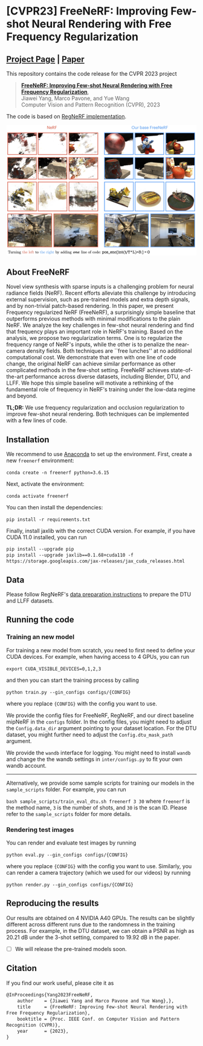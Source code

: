# [CVPR23] FreeNeRF: Improving Few-shot Neural Rendering with Free Frequency Regularization

## [Project Page](https://jiawei-yang.github.io/FreeNeRF/) | [Paper](https://arxiv.org/abs/2303.07418)

This repository contains the code release for the CVPR 2023 project
> [**FreeNeRF: Improving Few-shot Neural Rendering with Free Frequency Regularization**](https://arxiv.org/abs/2303.07418),  
> Jiawei Yang, Marco Pavone, and Yue Wang   
> Computer Vision and Pattern Recognition (CVPR), 2023

The code is based on [RegNeRF implementation](https://github.com/google-research/google-research/tree/master/regnerf).

![Teaser Image](teaser.jpg)

## About FreeNeRF

Novel view synthesis with sparse inputs is a challenging problem for neural radiance fields (NeRF). Recent efforts alleviate this challenge by introducing external supervision, such as pre-trained models and extra depth signals, and by non-trivial patch-based rendering. In this paper, we present Frequency regularized NeRF (FreeNeRF), a surprisingly simple baseline that outperforms previous methods with minimal modifications to the plain NeRF. We analyze the key challenges in few-shot neural rendering and find that frequency plays an important role in NeRF's training. Based on the analysis, we propose two regularization terms. One is to regularize the frequency range of NeRF's inputs, while the other is to penalize the near-camera density fields. Both techniques are ``free lunches'' at no additional computational cost. We demonstrate that even with one line of code change, the original NeRF can achieve similar performance as other complicated methods in the few-shot setting. FreeNeRF achieves state-of-the-art performance across diverse datasets, including Blender, DTU, and LLFF. We hope this simple baseline will motivate a rethinking of the fundamental role of frequency in NeRF's training under the low-data regime and beyond.

**TL;DR:** We use frequency regularization and occlusion regularization to improve few-shot neural rendering. Both techniques can be implemented with a few lines of code.

## Installation

We recommend to use [Anaconda](https://www.anaconda.com/products/individual) to set up the environment. First, create a new `freenerf` environment: 

```conda create -n freenerf python=3.6.15```

Next, activate the environment:

```conda activate freenerf```

You can then install the dependencies:

```pip install -r requirements.txt```

Finally, install jaxlib with the correct CUDA version. For example, if you have CUDA 11.0 installed, you can run
```
pip install --upgrade pip
pip install --upgrade jaxlib==0.1.68+cuda110 -f https://storage.googleapis.com/jax-releases/jax_cuda_releases.html
```

## Data
Please follow RegNeRF's [data preparation instructions](https://github.com/google-research/google-research/tree/master/regnerf) to prepare the DTU and LLFF datasets.

## Running the code

### Training an new model

For training a new model from scratch, you need to first need to define your CUDA devices. For example, when having access to 4 GPUs, you can run

```export CUDA_VISIBLE_DEVICES=0,1,2,3```

and then you can start the training process by calling

```python train.py --gin_configs configs/{CONFIG} ```

where you replace `{CONFIG}` with the config you want to use. 

We provide the config files for FreeNeRF, RegNeRF, and our direct baseline mipNeRF in the `configs` folder. In the config files, you might need to adjust the `Config.data_dir` argument pointing to your dataset location. For the DTU dataset, you might further need to adjust the `Config.dtu_mask_path` argument.

We provide the `wandb` interface for logging. You might need to install `wandb` and change the the wandb settings in `inter/configs.py` to fit your own wandb account. 

----
Alternatively, we provide some sample scripts for training our models in the `sample_scripts` folder. For example, you can run

```bash sample_scripts/train_eval_dtu.sh freenerf 3 30```
where `freenerf` is the method name, `3` is the number of shots, and `30` is the scan ID. Please refer to the `sample_scripts` folder for more details.


### Rendering test images

You can render and evaluate test images by running

```python eval.py --gin_configs configs/{CONFIG} ```

where you replace `{CONFIG}` with the config you want to use. Similarly, you can render a camera trajectory (which we used for our videos) by running

```python render.py --gin_configs configs/{CONFIG} ```

## Reproducing the results

Our results are obtained on 4 NVIDIA A40 GPUs. The results can be slightly different across different runs due to the randomness in the training process. For example, in the DTU dataset, we can obtain a PSNR as high as 20.21 dB under the 3-shot setting, compared to 19.92 dB in the paper.

- [ ] We will release the pre-trained models soon.

## Citation

If you find our work useful, please cite it as
```
@InProceedings{Yang2023FreeNeRF,
    author    = {Jiawei Yang and Marco Pavone and Yue Wang},},  
    title     = {FreeNeRF: Improving Few-shot Neural Rendering with Free Frequency Regularization},
    booktitle = {Proc. IEEE Conf. on Computer Vision and Pattern Recognition (CVPR)},
    year      = {2023},
}
```